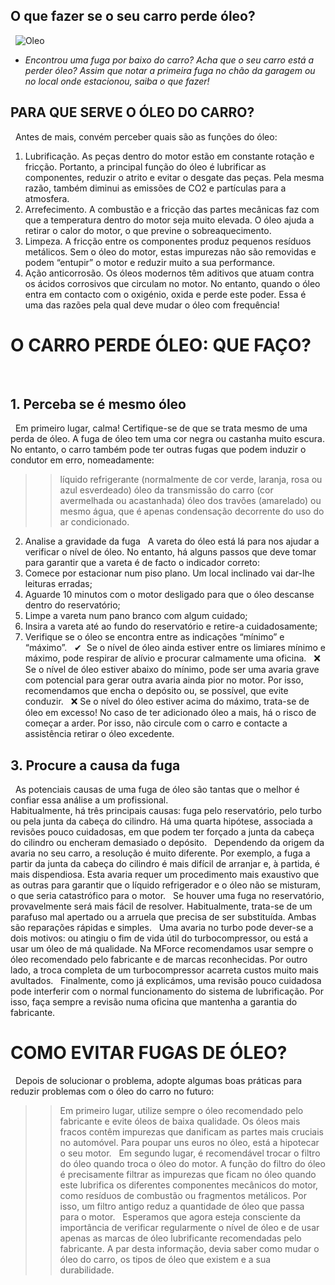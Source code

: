 ## O que fazer se o seu carro perde óleo?
&nbsp;
![Oleo](https://www.oficinasmforce.pt/uploads/subcanais2/dreamstime_xl_154358115.jpg)

- *Encontrou uma fuga por baixo do carro? Acha que o seu carro está a perder óleo? Assim que notar a primeira fuga no chão da garagem ou no local onde estacionou, saiba o que fazer!*

## PARA QUE SERVE O ÓLEO DO CARRO? 
&nbsp;
Antes de mais, convém perceber quais são as funções do óleo:
&nbsp;
1. Lubrificação. As peças dentro do motor estão em constante rotação e fricção. Portanto, a principal função do óleo é lubrificar as componentes, reduzir o atrito e evitar o desgate das peças. Pela mesma razão, também diminui as emissões de CO2 e partículas para a atmosfera.
&nbsp;
2. Arrefecimento. A combustão e a fricção das partes mecânicas faz com que a temperatura dentro do motor seja muito elevada. O óleo ajuda a retirar o calor do motor, o que previne o sobreaquecimento.
&nbsp;
3. Limpeza. A fricção entre os componentes produz pequenos resíduos metálicos. Sem o óleo do motor, estas impurezas não são removidas e podem “entupir” o motor e reduzir muito a sua performance.
&nbsp;
4. Ação anticorrosão. Os óleos modernos têm aditivos que atuam contra os ácidos corrosivos que circulam no motor. No entanto, quando o óleo entra em contacto com o oxigénio, oxida e perde este poder. Essa é uma das razões pela qual deve mudar o óleo com frequência!
&nbsp;
&nbsp;
# O CARRO PERDE ÓLEO: QUE FAÇO?
&nbsp;
## 1. Perceba se é mesmo óleo
&nbsp;
Em primeiro lugar, calma! Certifique-se de que se trata mesmo de uma perda de óleo. A fuga de óleo tem uma cor negra ou castanha muito escura. No entanto, o carro também pode ter outras fugas que podem induzir o condutor em erro, nomeadamente: 
&nbsp;
>> líquido refrigerante (normalmente de cor verde, laranja, rosa ou azul esverdeado)
>> óleo da transmissão do carro (cor avermelhada ou acastanhada)
>> óleo dos travões (amarelado)
>> ou mesmo água, que é apenas condensação decorrente do uso do ar condicionado.
&nbsp;
&nbsp;
2. Analise a gravidade da fuga
&nbsp;
A vareta do óleo está lá para nos ajudar a verificar o nível de óleo. No entanto, há alguns passos que deve tomar para garantir que a vareta é de facto o indicador correto:
&nbsp;
1. Comece por estacionar num piso plano. Um local inclinado vai dar-lhe leituras erradas;
2. Aguarde 10 minutos com o motor desligado para que o óleo descanse dentro do reservatório;
3. Limpe a vareta num pano branco com algum cuidado;
4. Insira a vareta até ao fundo do reservatório e retire-a cuidadosamente;
5. Verifique se o óleo se encontra entre as indicações “mínimo” e “máximo”.
&nbsp;
✔ ️ Se o nível de óleo ainda estiver entre os limiares mínimo e máximo, pode respirar de alívio e procurar calmamente uma oficina.
&nbsp;
❌ Se o nível de óleo estiver abaixo do mínimo, pode ser uma avaria grave com potencial para gerar outra avaria ainda pior no motor. Por isso, recomendamos que encha o depósito ou, se possível, que evite conduzir. 
&nbsp;
❌ Se o nível do óleo estiver acima do máximo, trata-se de óleo em excesso! No caso de ter adicionado óleo a mais, há o risco de começar a arder. Por isso, não circule com o carro e contacte a assistência retirar o óleo excedente.
&nbsp;
&nbsp;

## 3. Procure a causa da fuga
&nbsp;
As potenciais causas de uma fuga de óleo são tantas que o melhor é confiar essa análise a um profissional.
&nbsp;  
Habitualmente, há três principais causas: fuga pelo reservatório, pelo turbo ou pela junta da cabeça do cilindro. Há uma quarta hipótese, associada a revisões pouco cuidadosas, em que podem ter forçado a junta da cabeça do cilindro ou encheram demasiado o depósito. 
&nbsp;
Dependendo da origem da avaria no seu carro, a resolução é muito diferente.  Por exemplo, a fuga a partir da junta da cabeça do cilindro é mais difícil de arranjar e, à partida, é mais dispendiosa. Esta avaria requer um procedimento mais exaustivo que as outras para garantir que o líquido refrigerador e o óleo não se misturam, o que seria catastrófico para o motor.
&nbsp;
Se houver uma fuga no reservatório, provavelmente será mais fácil de resolver. Habitualmente, trata-se de um parafuso mal apertado ou a arruela que precisa de ser substituída. Ambas são reparações rápidas e simples.
&nbsp;
Uma avaria no turbo pode dever-se a dois motivos: ou atingiu o fim de vida útil do turbocompressor, ou está a usar um óleo de má qualidade. Na MForce recomendamos usar sempre o óleo recomendado pelo fabricante e de marcas reconhecidas. Por outro lado, a troca completa de um turbocompressor acarreta custos muito mais avultados.
&nbsp;
Finalmente, como já explicámos, uma revisão pouco cuidadosa pode interferir com o normal funcionamento do sistema de lubrificação. Por isso, faça sempre a revisão numa oficina que mantenha a garantia do fabricante.
&nbsp;
&nbsp;
# COMO EVITAR FUGAS DE ÓLEO? 
&nbsp;
Depois de solucionar o problema, adopte algumas boas práticas para reduzir problemas com o óleo do carro no futuro:
&nbsp;
>> Em primeiro lugar, utilize sempre o óleo recomendado pelo fabricante e evite óleos de baixa qualidade. Os óleos mais fracos contêm impurezas que danificam as partes mais cruciais no automóvel. Para poupar uns euros no óleo, está a hipotecar o seu motor.
&nbsp;
>> Em segundo lugar, é recomendável trocar o filtro do óleo quando troca o óleo do motor. A função do filtro do óleo é precisamente filtrar as impurezas que ficam no óleo quando este lubrifica os diferentes componentes mecânicos do motor, como resíduos de combustão ou fragmentos metálicos. Por isso, um filtro antigo reduz a quantidade de óleo que passa para o motor.
&nbsp;
Esperamos que agora esteja consciente da importância de verificar regularmente o nível de óleo e de usar apenas as marcas de óleo lubrificante recomendadas pelo fabricante. A par desta informação, devia saber como mudar o óleo do carro, os tipos de óleo que existem e a sua durabilidade. 